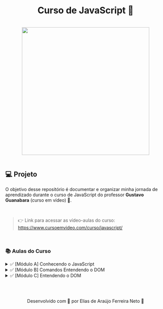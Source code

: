 <h1 align="center">
  Curso de JavaScript 💛
</h1>

<br>

<div align="center">
    <img src="https://www.cursoemvideo.com/wp-content/uploads/2019/08/cursoemvideo-logo-branca.png" width="400px" /> 
</div>

<br>

<h2>💻 Projeto</h2>

O objetivo desse repositório é documentar e organizar minha jornada de aprendizado durante o curso 
de JavaScript do professor **Gustavo Guanabara** (curso em vídeo) 🖖.


<br>

> 👉 Link para acessar as vídeo-aulas do curso: https://www.cursoemvideo.com/curso/javascript/

<br>

<h3>📚 Aulas do Curso</h3>

<details>
  <summary>✅ [Módulo A] Conhecendo o JavaScript</summary>
  <ul>
    <li>Aula 1 - O que o JavaScript é capaz de fazer?</li>
    <li>Aula 2 - Como chegamos até aqui?</li>
    <li>Aula 3 - Dando os primeiros passos.</li>
    <li><a href="./moduloA/aula04">Aula 4 - Criando o seu primeiro script</a></li>
  </ul>
</details>

<details>
  <summary>✅ [Módulo B] Comandos Entendendo o DOM</summary>
  <ul>
    <li><a href="./moduloB/aula05">Aula 5 - Variáveis e Tipos Primitivos</a></li>
    <li><a href="./moduloB/aula06">Aula 6 - Tratamento de dados</a></li>
    <li><a href="./moduloB/aula07">Aula 7 - Operadores (Parte 1)</a></li>
    <li><a href="./moduloB/aula08">Aula 8 - Operadores (Parte 2)</a></li>
  </ul>
</details>

<details>
  <summary>✅ [Módulo C] Entendendo o DOM</summary>
  <ul>
    <li><a href="./moduloC/aula09">Aula 9 - Introdução ao DOM</a></li>
    <li><a href="./moduloC/aula10">Aula 10 - Eventos DOM</a></li>
  </ul>
</details>

<br><br>

<p align="center"> Desenvolvido com 💙 por Elias de Araújo Ferreira Neto 👋 <p>
